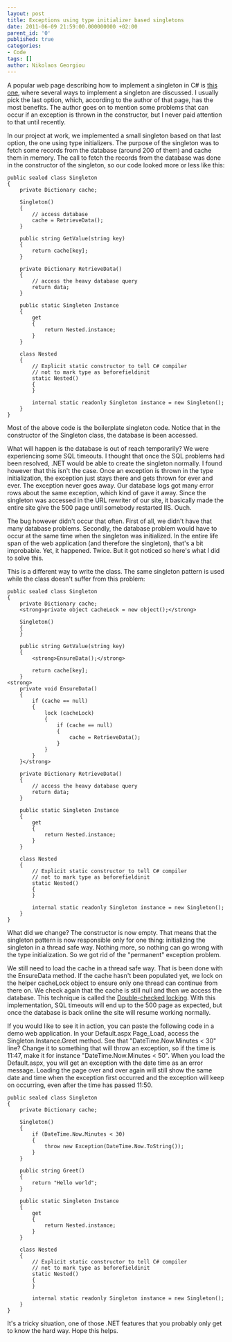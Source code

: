 ```yaml
---
layout: post
title: Exceptions using type initializer based singletons
date: 2011-06-09 21:59:00.000000000 +02:00
parent_id: '0'
published: true
categories:
- Code
tags: []
author: Nikolaos Georgiou
---
```


A popular web page describing how to implement a singleton in C# is <a href="http://www.yoda.arachsys.com/csharp/singleton.html" target="_blank">this one</a>, where several ways to implement a singleton are discussed. I usually pick the last option, which, according to the author of that page, has the most benefits. The author goes on to mention some problems that can occur if an exception is thrown in the constructor, but I never paid attention to that until recently.

In our project at work, we implemented a small singleton based on that last option, the one using type initializers. The purpose of the singleton was to fetch some records from the database (around 200 of them) and cache them in memory. The call to fetch the records from the database was done in the constructor of the singleton, so our code looked more or less like this:

```
public sealed class Singleton
{
    private Dictionary cache;

    Singleton()
    {
        // access database
        cache = RetrieveData();
    }

    public string GetValue(string key)
    {
        return cache[key];
    }

    private Dictionary RetrieveData()
    {
        // access the heavy database query
        return data;
    }

    public static Singleton Instance
    {
        get
        {
            return Nested.instance;
        }
    }

    class Nested
    {
        // Explicit static constructor to tell C# compiler
        // not to mark type as beforefieldinit
        static Nested()
        {
        }

        internal static readonly Singleton instance = new Singleton();
    }
}
```

Most of the above code is the boilerplate singleton code. Notice that in the constructor of the Singleton class, the database is been accessed.

What will happen is the database is out of reach temporarily? We were experiencing some SQL timeouts. I thought that once the SQL problems had been resolved, .NET would be able to create the singleton normally. I found however that this isn't the case. Once an exception is thrown in the type initialization, the exception just stays there and gets thrown for ever and ever. The exception never goes away. Our database logs got many error rows about the same exception, which kind of gave it away. Since the singleton was accessed in the URL rewriter of our site, it basically made the entire site give the 500 page until somebody restarted IIS. Ouch.

The bug however didn't occur that often. First of all, we didn't have that many database problems. Secondly, the database problem would have to occur at the same time when the singleton was initialized. In the entire life span of the web application (and therefore the singleton), that's a bit improbable. Yet, it happened. Twice. But it got noticed so here's what I did to solve this.

This is a different way to write the class. The same singleton pattern is used while the class doesn't suffer from this problem:

```
public sealed class Singleton
{
    private Dictionary cache;
    <strong>private object cacheLock = new object();</strong>

    Singleton()
    {
    }

    public string GetValue(string key)
    {
        <strong>EnsureData();</strong>

        return cache[key];
    }
<strong>
    private void EnsureData()
    {
        if (cache == null)
        {
            lock (cacheLock)
            {
                if (cache == null)
                {
                    cache = RetrieveData();
                }
            }
        }
    }</strong>

    private Dictionary RetrieveData()
    {
        // access the heavy database query
        return data;
    }

    public static Singleton Instance
    {
        get
        {
            return Nested.instance;
        }
    }

    class Nested
    {
        // Explicit static constructor to tell C# compiler
        // not to mark type as beforefieldinit
        static Nested()
        {
        }

        internal static readonly Singleton instance = new Singleton();
    }
}
```

What did we change? The constructor is now empty. That means that the singleton pattern is now responsible only for one thing: initializing the singleton in a thread safe way. Nothing more, so nothing can go wrong with the type initialization. So we got rid of the "permanent" exception problem.

We still need to load the cache in a thread safe way. That is been done with the EnsureData method. If the cache hasn't been populated yet, we lock on the helper cacheLock object to ensure only one thread can continue from there on. We check again that the cache is still null and then we access the database. This technique is called the <a href="http://en.wikipedia.org/wiki/Double-checked_locking" target="_blank">Double-checked locking</a>. With this implementation, SQL timeouts will end up to the 500 page as expected, but once the database is back online the site will resume working normally.

If you would like to see it in action, you can paste the following code in a demo web application. In your Default.aspx Page_Load, access the Singleton.Instance.Greet method. See that "DateTime.Now.Minutes < 30" line? Change it to something that will throw an exception, so if the time is 11:47, make it for instance "DateTime.Now.Minutes < 50". When you load the Default.aspx, you will get an exception with the date time as an error message. Loading the page over and over again will still show the same date and time when the exception first occurred and the exception will keep on occurring, even after the time has passed 11:50.

```
public sealed class Singleton
{
    private Dictionary cache;

    Singleton()
    {
        if (DateTime.Now.Minutes < 30)
        {
            throw new Exception(DateTime.Now.ToString());
        }
    }

    public string Greet()
    {
        return "Hello world";
    }

    public static Singleton Instance
    {
        get
        {
            return Nested.instance;
        }
    }

    class Nested
    {
        // Explicit static constructor to tell C# compiler
        // not to mark type as beforefieldinit
        static Nested()
        {
        }

        internal static readonly Singleton instance = new Singleton();
    }
}
```

It's a tricky situation, one of those .NET features that you probably only get to know the hard way. Hope this helps.
